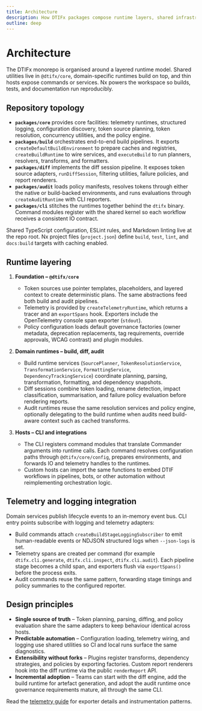 ```yaml
---
title: Architecture
description: How DTIFx packages compose runtime layers, shared infrastructure, and tooling.
outline: deep
---
```


# Architecture

The DTIFx monorepo is organised around a layered runtime model. Shared utilities live in
`@dtifx/core`, domain-specific runtimes build on top, and thin hosts expose commands or services. Nx
powers the workspace so builds, tests, and documentation run reproducibly.

## Repository topology

- **`packages/core`** provides core facilities: telemetry runtimes, structured logging,
  configuration discovery, token source planning, token resolution, concurrency utilities, and the
  policy engine.
- **`packages/build`** orchestrates end-to-end build pipelines. It exports
  `createDefaultBuildEnvironment` to prepare caches and registries, `createBuildRuntime` to wire
  services, and `executeBuild` to run planners, resolvers, transforms, and formatters.
- **`packages/diff`** implements the diff session pipeline. It exposes token source adapters,
  `runDiffSession`, filtering utilities, failure policies, and report renderers.
- **`packages/audit`** loads policy manifests, resolves tokens through either the native or
  build-backed environments, and runs evaluations through `createAuditRuntime` with CLI reporters.
- **`packages/cli`** stitches the runtimes together behind the `dtifx` binary. Command modules
  register with the shared kernel so each workflow receives a consistent IO contract.

Shared TypeScript configuration, ESLint rules, and Markdown linting live at the repo root. Nx
project files (`project.json`) define `build`, `test`, `lint`, and `docs:build` targets with caching
enabled.

## Runtime layering

1. **Foundation – `@dtifx/core`**
   - Token sources use pointer templates, placeholders, and layered context to create deterministic
     plans. The same abstractions feed both build and audit pipelines.
   - Telemetry is provided by `createTelemetryRuntime`, which returns a tracer and an `exportSpans`
     hook. Exporters include the OpenTelemetry console span exporter (`stdout`).
   - Policy configuration loads default governance factories (owner metadata, deprecation
     replacements, tag requirements, override approvals, WCAG contrast) and plugin modules.

2. **Domain runtimes – build, diff, audit**
   - Build runtime services (`SourcePlanner`, `TokenResolutionService`, `TransformationService`,
     `FormattingService`, `DependencyTrackingService`) coordinate planning, parsing, transformation,
     formatting, and dependency snapshots.
   - Diff sessions combine token loading, rename detection, impact classification, summarisation,
     and failure policy evaluation before rendering reports.
   - Audit runtimes reuse the same resolution services and policy engine, optionally delegating to
     the build runtime when audits need build-aware context such as cached transforms.

3. **Hosts – CLI and integrations**
   - The CLI registers command modules that translate Commander arguments into runtime calls. Each
     command resolves configuration paths through `@dtifx/core/config`, prepares environments, and
     forwards IO and telemetry handles to the runtimes.
   - Custom hosts can import the same functions to embed DTIF workflows in pipelines, bots, or other
     automation without reimplementing orchestration logic.

## Telemetry and logging integration

Domain services publish lifecycle events to an in-memory event bus. CLI entry points subscribe with
logging and telemetry adapters:

- Build commands attach `createBuildStageLoggingSubscriber` to emit human-readable events or NDJSON
  structured logs when `--json-logs` is set.
- Telemetry spans are created per command (for example `dtifx.cli.generate`, `dtifx.cli.inspect`,
  `dtifx.cli.audit`). Each pipeline stage becomes a child span, and exporters flush via
  `exportSpans()` before the process exits.
- Audit commands reuse the same pattern, forwarding stage timings and policy summaries to the
  configured reporter.

## Design principles

- **Single source of truth** – Token planning, parsing, diffing, and policy evaluation share the
  same adapters to keep behaviour identical across hosts.
- **Predictable automation** – Configuration loading, telemetry wiring, and logging use shared
  utilities so CI and local runs surface the same diagnostics.
- **Extensibility without forks** – Plugins register transforms, dependency strategies, and policies
  by exporting factories. Custom report renderers hook into the diff runtime via the public
  `renderReport` API.
- **Incremental adoption** – Teams can start with the diff engine, add the build runtime for
  artefact generation, and adopt the audit runtime once governance requirements mature, all through
  the same CLI.

Read the [telemetry guide](./telemetry.md) for exporter details and instrumentation patterns.
